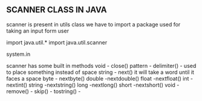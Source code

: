 ## SCANNER CLASS IN JAVA
scanner is present in utils class we have to import a package 
used for taking an input form user 

import java.util.*
import java.util.scanner

system.in

scanner has some built in methods
void - close()
pattern - delimiter() - used to place something instead of space
string - next() it will take a word until it faces a space 
byte - nextbyte() 
double -nextdouble()
float -nextfloat()
int -nextint()
string -nextstring()
long -nextlong()
short -nextshort()
void - remove()
      - skip()
      -  tostring()
      - 
